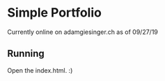 # Simple Portfolio
Currently online on adamgiesinger.ch as of 09/27/19

## Running
Open the index.html. :)
